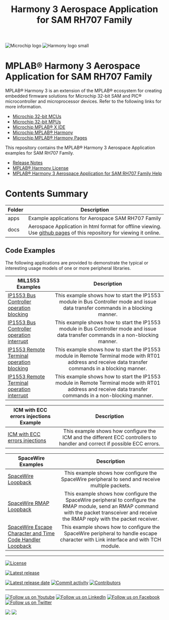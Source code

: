 ﻿---
title: Harmony 3 Aerospace Application for SAM RH707 Family
nav_order: 1
has_children: true
has_toc: false
---

![Microchip logo](https://raw.githubusercontent.com/wiki/Microchip-MPLAB-Harmony/Microchip-MPLAB-Harmony.github.io/images/microchip_logo.png)
![Harmony logo small](https://raw.githubusercontent.com/wiki/Microchip-MPLAB-Harmony/Microchip-MPLAB-Harmony.github.io/images/microchip_mplab_harmony_logo_small.png)

# MPLAB® Harmony 3 Aerospace Application for SAM RH707 Family

MPLAB® Harmony 3 is an extension of the MPLAB® ecosystem for creating embedded firmware solutions for Microchip 32-bit SAM and PIC® microcontroller and microprocessor devices.  Refer to the following links for more information.

- [Microchip 32-bit MCUs](https://www.microchip.com/design-centers/32-bit)
- [Microchip 32-bit MPUs](https://www.microchip.com/design-centers/32-bit-mpus)
- [Microchip MPLAB® X IDE](https://www.microchip.com/mplab/mplab-x-ide)
- [Microchip MPLAB® Harmony](https://www.microchip.com/mplab/mplab-harmony)
- [Microchip MPLAB® Harmony Pages](https://microchip-mplab-harmony.github.io/)

This repository contains the MPLAB® Harmony 3 Aerospace Application examples for SAM RH707 Family.

- [Release Notes](./release_notes.md)
- [MPLAB® Harmony License](mplab_harmony_license.md)
- [MPLAB® Harmony 3 Aerospace Application for SAM RH707 Family Help](https://microchip-mplab-harmony.github.io/aerospace_apps_sam_rh707)

# Contents Summary

| Folder     | Description                                               |
| ---        | ---                                                       |
| apps       | Example applications for Aerospace SAM RH707 Family       |
| docs       | Aerospace Application in html format for offline viewing. Use [github pages](https://microchip-mplab-harmony.github.io/aerospace_apps_sam_rh707/) of this repository for viewing it online. |

## Code Examples

The following applications are provided to demonstrate the typical or interesting usage models of one or more peripheral libraries.

| MIL1553 Examples | Description |
| --- | :---: |
| [IP1553 Bus Controller operation blocking](apps/ip1553/ip1553_bc_operation_blocking/readme.md) | This example shows how to start the IP1553 module in Bus Controller mode and issue data transfer commands in a blocking manner. |
| [IP1553 Bus Controller operation interrupt](apps/ip1553/ip1553_bc_operation_interrupt/readme.md) | This example shows how to start the IP1553 module in Bus Controller mode and issue data transfer commands in a non-blocking manner. |
| [IP1553 Remote Terminal operation blocking](apps/ip1553/ip1553_rt_operation_blocking/readme.md) | This example shows how to start the IP1553 module in Remote Terminal mode with RT01 address and receive data transfer commands in a blocking manner. |
| [IP1553 Remote Terminal operation interrupt](apps/ip1553/ip1553_rt_operation_interrupt/readme.md) | This example shows how to start the IP1553 module in Remote Terminal mode with RT01 address and receive data transfer commands in a non-blocking manner. |

| ICM with ECC errors injections Example | Description |
| --- | :---: |
| [ICM with ECC errors injections](apps/icm_with_ecc_error_injection/readme.md) | This example shows how configure the ICM and the different ECC controllers to handler and correct if possible ECC errors. |

| SpaceWire Examples | Description |
| --- | :---: |
| [SpaceWire Loopback](apps/spw/spw_loopback/readme.md) | This example shows how configure the SpaceWire peripheral to send and receive multiple packets. |
| [SpaceWire RMAP Loopback](apps/spw/spw_rmap_loopback/readme.md) | This example shows how configure the SpaceWire peripheral to configure the RMAP module, send an RMAP command with the packet transceiver and receive the RMAP reply with the packet receiver. |
| [SpaceWire Escape Character and Time Code Handler Loopback](apps/spw/spw_escChar_tch_loopback/readme.md) | This example shows how to configure the SpaceWire peripheral to handle escape character with Link interface and with TCH module. |

____

[![License](https://img.shields.io/badge/license-Harmony%20license-orange.svg)](https://github.com/Microchip-MPLAB-Harmony/aerospace_apps_sam_rh707/blob/master/mplab_harmony_license.md)

[![Latest release](https://img.shields.io/github/release/Microchip-MPLAB-Harmony/aerospace_apps_sam_rh707.svg)](https://github.com/Microchip-MPLAB-Harmony/aerospace_apps_sam_rh707/releases/latest)

[![Latest release date](https://img.shields.io/github/release-date/Microchip-MPLAB-Harmony/aerospace_apps_sam_rh707.svg)](https://github.com/Microchip-MPLAB-Harmony/aerospace_apps_sam_rh707/releases/latest)
[![Commit activity](https://img.shields.io/github/commit-activity/y/Microchip-MPLAB-Harmony/aerospace_apps_sam_rh707.svg)](https://github.com/Microchip-MPLAB-Harmony/aerospace_apps_sam_rh707/graphs/commit-activity)
[![Contributors](https://img.shields.io/github/contributors-anon/Microchip-MPLAB-Harmony/aerospace_apps_sam_rh707.svg)]()

____

[![Follow us on Youtube](https://img.shields.io/badge/Youtube-Follow%20us%20on%20Youtube-red.svg)](https://www.youtube.com/user/MicrochipTechnology)
[![Follow us on LinkedIn](https://img.shields.io/badge/LinkedIn-Follow%20us%20on%20LinkedIn-blue.svg)](https://www.linkedin.com/company/microchip-technology)
[![Follow us on Facebook](https://img.shields.io/badge/Facebook-Follow%20us%20on%20Facebook-blue.svg)](https://www.facebook.com/microchiptechnology/)
[![Follow us on Twitter](https://img.shields.io/twitter/follow/MicrochipTech.svg?style=social)](https://twitter.com/MicrochipTech)

[![](https://img.shields.io/github/stars/Microchip-MPLAB-Harmony/aerospace.svg?style=social)]()
[![](https://img.shields.io/github/watchers/Microchip-MPLAB-Harmony/aerospace.svg?style=social)]()
